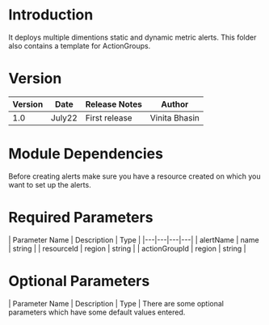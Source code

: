# Introduction 
It deploys multiple dimentions static and dynamic metric alerts. This folder also contains a template for ActionGroups.

# Version
| Version | Date | Release Notes | Author |
|---|---|---|---|
| 1.0 | July22 | First release | Vinita Bhasin |

# Module Dependencies
Before creating alerts make sure you have a resource created on which you want to set up the alerts.

# Required Parameters 
| Parameter Name | Description | Type |
|---|---|---|---|
| alertName | name | string |
| resourceId | region | string |
| actionGroupId | region | string |



# Optional Parameters
| Parameter Name | Description | Type | 
There are some optional parameters which have some default values entered. 

